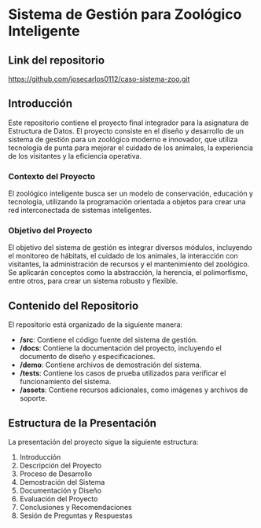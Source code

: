 # Sistema de Gestión para Zoológico Inteligente

## Link del repositorio
https://github.com/josecarlos0112/caso-sistema-zoo.git

## Introducción

Este repositorio contiene el proyecto final integrador para la asignatura de Estructura de Datos. El proyecto consiste en el diseño y desarrollo de un sistema de gestión para un zoológico moderno e innovador, que utiliza tecnología de punta para mejorar el cuidado de los animales, la experiencia de los visitantes y la eficiencia operativa.

### Contexto del Proyecto

El zoológico inteligente busca ser un modelo de conservación, educación y tecnología, utilizando la programación orientada a objetos para crear una red interconectada de sistemas inteligentes.

### Objetivo del Proyecto

El objetivo del sistema de gestión es integrar diversos módulos, incluyendo el monitoreo de hábitats, el cuidado de los animales, la interacción con visitantes, la administración de recursos y el mantenimiento del zoológico. Se aplicarán conceptos como la abstracción, la herencia, el polimorfismo, entre otros, para crear un sistema robusto y flexible.

## Contenido del Repositorio

El repositorio está organizado de la siguiente manera:

- **/src**: Contiene el código fuente del sistema de gestión.
- **/docs**: Contiene la documentación del proyecto, incluyendo el documento de diseño y especificaciones.
- **/demo**: Contiene archivos de demostración del sistema.
- **/tests**: Contiene los casos de prueba utilizados para verificar el funcionamiento del sistema.
- **/assets**: Contiene recursos adicionales, como imágenes y archivos de soporte.

## Estructura de la Presentación

La presentación del proyecto sigue la siguiente estructura:

1. Introducción
2. Descripción del Proyecto
3. Proceso de Desarrollo
4. Demostración del Sistema
5. Documentación y Diseño
6. Evaluación del Proyecto
7. Conclusiones y Recomendaciones
8. Sesión de Preguntas y Respuestas

